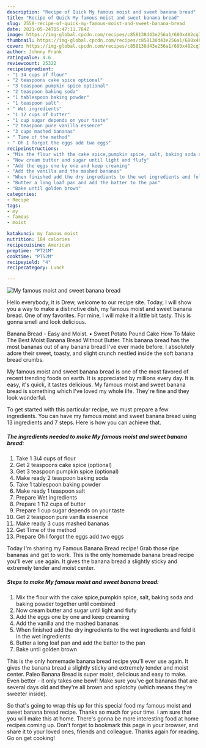 ```yaml
---
description: "Recipe of Quick My famous moist and sweet banana bread"
title: "Recipe of Quick My famous moist and sweet banana bread"
slug: 2558-recipe-of-quick-my-famous-moist-and-sweet-banana-bread
date: 2021-05-24T05:47:11.784Z
image: https://img-global.cpcdn.com/recipes/c858138d43e256a1/680x482cq70/my-famous-moist-and-sweet-banana-bread-recipe-main-photo.jpg
thumbnail: https://img-global.cpcdn.com/recipes/c858138d43e256a1/680x482cq70/my-famous-moist-and-sweet-banana-bread-recipe-main-photo.jpg
cover: https://img-global.cpcdn.com/recipes/c858138d43e256a1/680x482cq70/my-famous-moist-and-sweet-banana-bread-recipe-main-photo.jpg
author: Johnny Frank
ratingvalue: 4.6
reviewcount: 25322
recipeingredient:
- "1 34 cups of flour"
- "2 teaspoons cake spice optional"
- "3 teaspoon pumpkin spice optional"
- "2 teaspoon baking soda"
- "1 tablespoon baking powder"
- "1 teaspoon salt"
- " Wet ingredients"
- "1 12 cups of butter"
- "1 cup sugar depends on your taste"
- "2 teaspoon pure vanilla essence"
- "3 cups mashed bananas"
- " Time of the method"
- " Oh I forgot the eggs add two eggs"
recipeinstructions:
- "Mix the flour with the cake spice,pumpkin spice, salt, baking soda and baking powder together until combined"
- "Now cream butter and sugar until light and flufy"
- "Add the eggs one by one and keep creaming"
- "Add the vanilla and the mashed bananas"
- "When finished add the dry ingredients to the wet ingredients and fold it in the wet ingredients"
- "Butter a long loaf pan and add the batter to the pan"
- "Bake until golden brown"
categories:
- Recipe
tags:
- my
- famous
- moist

katakunci: my famous moist 
nutrition: 184 calories
recipecuisine: American
preptime: "PT21M"
cooktime: "PT52M"
recipeyield: "4"
recipecategory: Lunch

---
```



![My famous moist and sweet banana bread](https://img-global.cpcdn.com/recipes/c858138d43e256a1/680x482cq70/my-famous-moist-and-sweet-banana-bread-recipe-main-photo.jpg)

Hello everybody, it is Drew, welcome to our recipe site. Today, I will show you a way to make a distinctive dish, my famous moist and sweet banana bread. One of my favorites. For mine, I will make it a little bit tasty. This is gonna smell and look delicious.

Banana Bread - Easy and Moist. • Sweet Potato Pound Cake How To Make The Best Moist Banana Bread Without Butter. This banana bread has the most bananas out of any banana bread I&#39;ve ever made before. I absolutely adore their sweet, toasty, and slight crunch nestled inside the soft banana bread crumbs.

My famous moist and sweet banana bread is one of the most favored of recent trending foods on earth. It is appreciated by millions every day. It is easy, it's quick, it tastes delicious. My famous moist and sweet banana bread is something which I've loved my whole life. They're fine and they look wonderful.


To get started with this particular recipe, we must prepare a few ingredients. You can have my famous moist and sweet banana bread using 13 ingredients and 7 steps. Here is how you can achieve that.

<!--inarticleads1-->

##### The ingredients needed to make My famous moist and sweet banana bread:

1. Take 1 3\4 cups of flour
1. Get 2 teaspoons cake spice (optional)
1. Get 3 teaspoon pumpkin spice (optional)
1. Make ready 2 teaspoon baking soda
1. Take 1 tablespoon baking powder
1. Make ready 1 teaspoon salt
1. Prepare  Wet ingredients
1. Prepare 1 1\2 cups of butter
1. Prepare 1 cup sugar depends on your taste
1. Get 2 teaspoon pure vanilla essence
1. Make ready 3 cups mashed bananas
1. Get  Time of the method
1. Prepare  Oh I forgot the eggs add two eggs


Today I&#39;m sharing my Famous Banana Bread recipe! Grab those ripe bananas and get to work. This is the only homemade banana bread recipe you&#39;ll ever use again. It gives the banana bread a slightly sticky and extremely tender and moist center. 

<!--inarticleads2-->

##### Steps to make My famous moist and sweet banana bread:

1. Mix the flour with the cake spice,pumpkin spice, salt, baking soda and baking powder together until combined
1. Now cream butter and sugar until light and flufy
1. Add the eggs one by one and keep creaming
1. Add the vanilla and the mashed bananas
1. When finished add the dry ingredients to the wet ingredients and fold it in the wet ingredients
1. Butter a long loaf pan and add the batter to the pan
1. Bake until golden brown


This is the only homemade banana bread recipe you&#39;ll ever use again. It gives the banana bread a slightly sticky and extremely tender and moist center. Paleo Banana Bread is super moist, delicious and easy to make. Even better - it only takes one bowl! Make sure you&#39;ve got bananas that are several days old and they&#39;re all brown and splotchy (which means they&#39;re sweeter inside). 

So that's going to wrap this up for this special food my famous moist and sweet banana bread recipe. Thanks so much for your time. I am sure that you will make this at home. There's gonna be more interesting food at home recipes coming up. Don't forget to bookmark this page in your browser, and share it to your loved ones, friends and colleague. Thanks again for reading. Go on get cooking!

